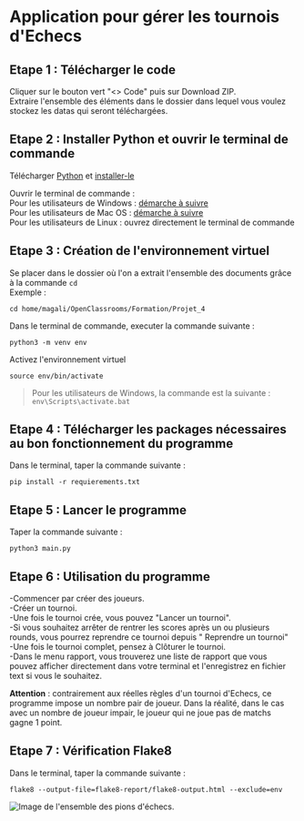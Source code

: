# Application pour gérer les tournois d'Echecs 

## Etape 1 : Télécharger le code

Cliquer sur le bouton vert "<> Code" puis sur Download ZIP.  
Extraire l'ensemble des éléments dans le dossier dans lequel vous voulez stockez les datas qui seront téléchargées.  

## Etape 2 : Installer Python et ouvrir le terminal de commande

Télécharger [Python](https://www.python.org/downloads/) et [installer-le](https://fr.wikihow.com/installer-Python)  

Ouvrir le terminal de commande :  
Pour les utilisateurs de Windows : [démarche à suivre ](https://support.kaspersky.com/fr/common/windows/14637#block0)  
Pour les utilisateurs de Mac OS : [démarche à suivre ](https://support.apple.com/fr-fr/guide/terminal/apd5265185d-f365-44cb-8b09-71a064a42125/mac)  
Pour les utilisateurs de Linux : ouvrez directement le terminal de commande   

## Etape 3 : Création de l'environnement virtuel

Se placer dans le dossier où l'on a extrait l'ensemble des documents grâce à la commande ``cd``  
Exemple :
```
cd home/magali/OpenClassrooms/Formation/Projet_4
```


Dans le terminal de commande, executer la commande suivante :
```
python3 -m venv env
```


Activez l'environnement virtuel
```
source env/bin/activate
```
> Pour les utilisateurs de Windows, la commande est la suivante : 
> ``` env\Scripts\activate.bat ```

## Etape 4 : Télécharger les packages nécessaires au bon fonctionnement du programme

Dans le terminal, taper la commande suivante :
```
pip install -r requierements.txt
```

## Etape 5 : Lancer le programme

Taper la commande suivante :
```
python3 main.py
```

## Etape 6 : Utilisation du programme

-Commencer par créer des joueurs.  
-Créer un tournoi.  
-Une fois le tournoi crée, vous pouvez "Lancer un tournoi".  
-Si vous souhaitez arrêter de rentrer les scores après un ou plusieurs rounds, vous pourrez reprendre ce tournoi depuis " Reprendre un tournoi"  
-Une fois le tournoi complet, pensez à Clôturer le tournoi.  
-Dans le menu rapport, vous trouverez une liste de rapport que vous pouvez afficher directement dans votre terminal et l'enregistrez en fichier text si vous le souhaitez.  

**Attention** : contrairement aux réelles règles d'un tournoi d'Echecs, ce programme impose un nombre pair de joueur. Dans la réalité, dans le cas avec un nombre de joueur impair, le joueur qui ne joue pas de matchs gagne 1 point.  


## Etape 7 : Vérification Flake8

Dans le terminal, taper la commande suivante :
```
flake8 --output-file=flake8-report/flake8-output.html --exclude=env
```


![Image de l'ensemble des pions d'échecs.](https://www.google.com/url?sa=i&url=https%3A%2F%2Fwww.elle.fr%2FLoisirs%2FTests-et-quiz%2Ftests%2FQuelle-piece-des-echecs-etes-vous&psig=AOvVaw0jVg8EX7UT2hf4ckJgh0r7&ust=1709293104847000&source=images&cd=vfe&opi=89978449&ved=0CBIQjRxqFwoTCID0ypS70IQDFQAAAAAdAAAAABAE)